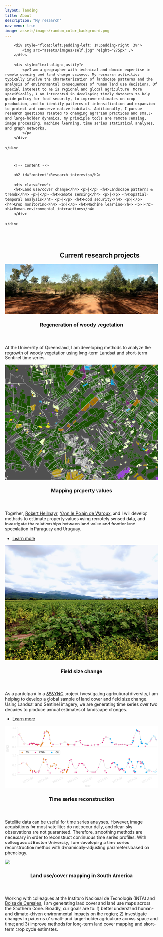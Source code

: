 ```yaml
---
layout: landing
title: About
description: "My research"
nav-menu: true
image: assets/images/random_color_background.png
---
```


<!-- Main -->
<div id="main" class="alt">
<section id="one">
	<div class="inner">

        <div style="float:left;padding-left: 1%;padding-right: 3%">
            <img src="assets/images/self.jpg" height="275px" />
        </div>
        
        <div style="text-align:justify">
            <p>I am a geographer with technical and domain expertise in remote sensing and land change science. My research activities typically involve the characterization of landscape patterns and the analysis of environmental consequences of human land use decisions. Of special interest to me is regional and global agriculture. More specifically, I am interested in developing timely datasets to help guide policy for food security, to improve estimates on crop production, and to identify patterns of intensification and expansion to protect and conserve native habitats. Additionally, I pursue research questions related to changing agrarian practices and small- and large-holder dynamics. My principle tools are remote sensing, image processing, machine learning, time series statistical analyses, and graph networks.
            </p>
        </div>
        
    </div>

</section>
</div>

<div id="main" class="alt">

<!-- One -->
<section id="one">
	<div class="inner" style="padding-top:1em">

        <!-- Content -->

        <h2 id="content">Research interests</h2>
        
        <div class="row">
        <h4>Land use/cover change</h4> <p>|</p> <h4>Landscape patterns & trends</h4> <p>|</p> <h4>Remote sensing</h4> <p>|</p> <h4>Spatial-temporal analysis</h4> <p>|</p> <h4>Food security</h4> <p>|</p> <h4>Crop monitoring</h4> <p>|</p> <h4>Machine learning</h4> <p>|</p> <h4>Human-environmental interactions</h4>
        </div>
        
	</div>
	
</section>
</div>

<!-- Two -->
<section id="two" class="spotlights">
	<section>
        <div style="margin-left: 180px;padding-top: 40px">
            <h2>Current research projects</h2>
        </div>
	</section>
	<section>		
		<img src="assets/images/qld_regrowth.jpg" />
		<div class="content">
			<div class="inner">
				<header class="major">
					<h3>Regeneration of woody vegetation</h3>
				</header>
				<p>At the University of Queensland, I am developing methods to analyze the regrowth of woody vegetation using long-term Landsat and short-term Sentinel time series.</p>
			</div>
		</div>
	</section>
	<section>
		<img src="assets/images/pry_crop_species_ink.png" />
		<div class="content">
			<div class="inner">
				<header class="major">
					<h3>Mapping property values</h3>
				</header>
				<p>Together, <a href="https://bren.ucsb.edu/people/robert-heilmayr">Robert Heilmayr</a>, <a href="https://www.mcgill.ca/geography/people-0/yann-le-polain-de-waroux">Yann le Polain de Waroux</a>, and I will develop methods to estimate property values using remotely sensed data, and investigate the relationships between land value and frontier land speculation in Paraguay and Uruguay.</p>
				<ul class="actions">
					<li><a href="https://nspires.nasaprs.com/external/solicitations/summary.do?method=init&solId={716BCFE6-52B4-DB7F-B79A-59F3E7EE14A2}&path=closedPast" class="button">Learn more</a></li>
				</ul>
			</div>
		</div>
	</section>
	<section>
		<img src="assets/images/salta_tobacco.jpg" />
		<div class="content">
			<div class="inner">
				<header class="major">
					<h3>Field size change</h3>
				</header>
				<p>As a participant in a <a href="https://www.sesync.org/">SESYNC</a> project investigating agricultural diversity, I am helping to develop a global sample of land cover and field size change. Using Landsat and Sentinel imagery, we are generating time series over two decades to produce annual estimates of landscape changes.</p>
				<ul class="actions">
					<li><a href="https://www.sesync.org/project/pursuit-program/can-enhancing-diversity-help-scale-up-agricultures-benefits-to-people-and" class="button">Learn more</a></li>
				</ul>
			</div>
		</div>
	</section>
	<section>
		<img src="assets/images/series_multi_crop_pres.png" />
		<div class="content">
			<div class="inner">
				<header class="major">
					<h3>Time series reconstruction</h3>
				</header>
				<p>Satellite data can be useful for time series analyses. However, image acquisitions for most satellites do not occur daily, and clear-sky observations are not guaranteed. Therefore, smoothing methods are necessary in order to reconstruct continuous time series profiles. With colleagues at Boston University, I am developing a time series reconstruction method with dynamically-adjusting parameters based on phenology. </p>
			</div>
		</div>
	</section>
	<section>
		<img src="assets/images/pheno_lc.png" />
		<div class="content">
			<div class="inner">
				<header class="major">
					<h3>Land use/cover mapping in South America</h3>
				</header>
				<p>Working with colleagues at the <a href="https://www.argentina.gob.ar/inta">Instituto Nacional de Tecnolog&iacute;a (INTA)</a> and <a href="https://www.bolsadecereales.com/">Bolsa de Cereales</a>, I am generating land cover and land use maps across the Southern Cone. Broadly, our goals are to: 1) better understand human- and climate-driven environmental impacts on the region; 2) investigate changes in patterns of small- and large-holder agriculture across space and time; and 3) improve methods for long-term land cover mapping and short-term crop cycle estimates.</p>
			</div>
		</div>
	</section>
</section>

